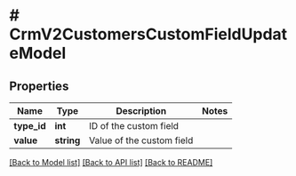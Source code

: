 # # CrmV2CustomersCustomFieldUpdateModel

## Properties

Name | Type | Description | Notes
------------ | ------------- | ------------- | -------------
**type_id** | **int** | ID of the custom field |
**value** | **string** | Value of the custom field |

[[Back to Model list]](../../README.md#models) [[Back to API list]](../../README.md#endpoints) [[Back to README]](../../README.md)
